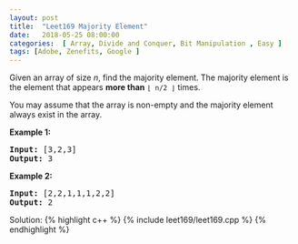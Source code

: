 ```yaml
---
layout: post
title:  "Leet169 Majority Element"
date:   2018-05-25 08:00:00
categories:  [ Array, Divide and Conquer, Bit Manipulation , Easy ]
tags: [Adobe, Zenefits, Google ]
---
```


<div class="question-description__2cX5"><div><p>Given an array of size <i>n</i>, find the majority element. The majority element is the element that appears <b>more than</b> <code>⌊ n/2 ⌋</code> times.</p>

<p>You may assume that the array is non-empty and the majority element always exist in the array.</p>

<p><strong>Example 1:</strong></p>

<pre><strong>Input:</strong> [3,2,3]
<strong>Output:</strong> 3</pre>

<p><strong>Example 2:</strong></p>

<pre><strong>Input:</strong> [2,2,1,1,1,2,2]
<strong>Output:</strong> 2
</pre>
</div></div>

Solution:
{% highlight c++ %}
{% include leet169/leet169.cpp %}
{% endhighlight %}
